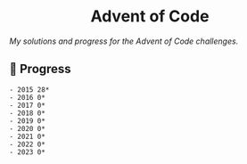 <h1 align="center">Advent of Code</h1>

_My solutions and progress for the Advent of Code challenges._

## 🔨 Progress

```
- 2015 28*
- 2016 0*
- 2017 0*
- 2018 0*
- 2019 0*
- 2020 0*
- 2021 0*
- 2022 0*
- 2023 0*
```
